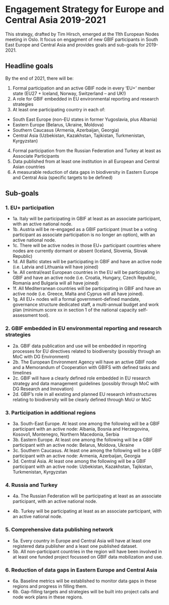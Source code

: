 # Engagement Strategy for Europe and Central Asia 2019-2021
This strategy, drafted by Tim Hirsch, emerged at the 11th European Nodes meeting in Oslo.
It focus on engagment of new GBIF participants in South East Europe and Central Asia and provides goals and sub-goals for 2019-2021.

## Headline goals

By the end of 2021, there will be:
1. 	Formal participation and an active GBIF node in every ‘EU+’ member state (EU27 + Iceland, Norway, Switzerland – and UK!)
2. 	A role for GBIF embedded in EU environmental reporting and research strategies
3. 	At least one participating country in each of:
  * South East Europe (non-EU states in former Yugoslavia, plus Albania)
  * Eastern Europe (Belarus, Ukraine, Moldova)
  * Southern Caucasus (Armenia, Azerbaijan, Georgia)
  * Central Asia (Uzbekistan, Kazakhstan, Tajikistan, Turkmenistan, Kyrgyzstan)
4. 	Formal participation from the Russian Federation and Turkey at least as Associate Participants
5. 	Data published from at least one institution in all European and Central Asian countries
6. 	A measurable reduction of data gaps in biodiversity in Eastern Europe and Central Asia (specific targets to be defined)


## Sub-goals

### 1. EU+ participation


  * 1a. Italy will be participating in GBIF at least as an associate participant, with an active national node.
  * 1b. Austria will be re-engaged as a GBIF participant (must be a voting participant as associate participation is no longer an option), with an active national node.
  * 1c. There will be active nodes in those EU+ participant countries where nodes are currently dormant or absent (Iceland, Slovenia, Slovak Republic)
  * 1d. All Baltic states will be participating in GBIF and have an active node (i.e. Latvia and Lithuania will have joined)
  * 1e. All central/east European countries in the EU will be participating in GBIF and have an active node (i.e. Croatia, Hungary, Czech Republic, Romania and Bulgaria will all have joined)
  * 1f. All Mediterranean countries will be participating in GBIF and have an active node (i.e. Greece, Malta and Cyprus will all have joined).
  * 1g. All EU+ nodes will a formal government-defined mandate, governance structure dedicated staff, a multi-annual budget and work plan (minimum score xx in section 1 of the national capacity self-assessment tool).

### 2. GBIF embedded in EU environmental reporting and research strategies

  * 2a. GBIF data publication and use will be embedded in reporting processes for EU directives related to biodiversity (possibly through an MoC with DG Environment)
  * 2b. The European Environment Agency will have an active GBIF node and a Memorandum of Cooperation with GBIFS with defined tasks and timelines
  * 2c. GBIF will have a clearly defined role embedded in EU research strategy and data management guidelines (possibly through MoC with DG Research and Innovation)
  * 2d. GBIF’s role in all existing and planned EU research infrastructures relating to biodiversity will be clearly defined through MoU or MoC

### 3. Participation in additional regions

  * 3a. South-East Europe. At least one among the following will be a GBIF participant with an active node: Albania, Bosnia and Herzegovina, Kosovo1, Montenegro, Northern Macedonia, Serbia
  * 3b. Eastern Europe. At least one among the following will be a GBIF participant with an active node: Belarus, Moldova, Ukraine
  * 3c. Southern Caucasus. At least one among the following will be a GBIF participant with an active node: Armenia, Azerbaijan, Georgia
  * 3d. Central Asia. At least one among the following will be a GBIF participant with an active node: Uzbekistan, Kazakhstan, Tajikistan, Turkmenistan, Kyrgyzstan
### 4. Russia and Turkey
  * 4a. The Russian Federation will be participating at least as an associate participant, with an active national node.

  * 4b. Turkey will be participating at least as an associate participant, with an active national node.

### 5. Comprehensive data publishing network

  * 5a. Every country in Europe and Central Asia will have at least one registered data publisher and a least one published dataset.
  * 5b. All non-participant countries in the region will have been involved in at least one funded project focussed on GBIF data mobilization and use.

### 6. Reduction of data gaps in Eastern Europe and Central Asia

  * 6a. Baseline metrics will be established to monitor data gaps in these regions and progress in filling them.
  * 6b. Gap-filling targets and strategies will be built into project calls and node work plans in these regions.
